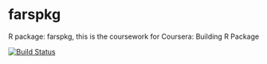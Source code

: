 # farspkg
R package: farspkg, this is the coursework for Coursera: Building R Package

[![Build Status](https://travis-ci.org/mandyhee/farspkg.svg?branch=master)](https://travis-ci.org/mandyhee/farspkg)
